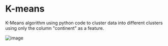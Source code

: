 # K-means
K-Means algorithm using python code to cluster data into different clusters using only the column "continent" as a feature.




![image](https://user-images.githubusercontent.com/91189264/161136785-d87a1024-2c5b-4428-8888-07b4525ef9b2.png)
